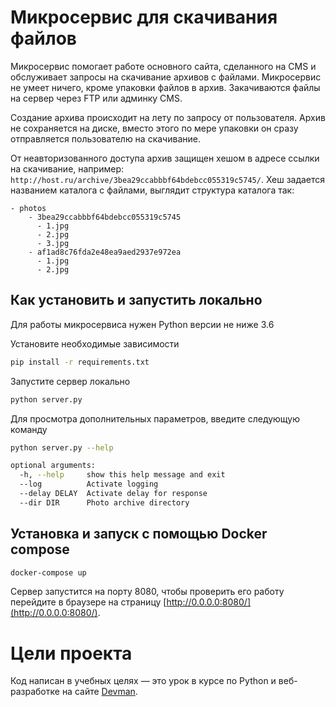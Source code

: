 # Микросервис для скачивания файлов

Микросервис помогает работе основного сайта, сделанного на CMS и обслуживает
запросы на скачивание архивов с файлами. Микросервис не умеет ничего, кроме упаковки файлов
в архив. Закачиваются файлы на сервер через FTP или админку CMS.

Создание архива происходит на лету по запросу от пользователя. Архив не сохраняется на диске, вместо этого по мере упаковки он сразу отправляется пользователю на скачивание.

От неавторизованного доступа архив защищен хешом в адресе ссылки на скачивание, например: `http://host.ru/archive/3bea29ccabbbf64bdebcc055319c5745/`. Хеш задается названием каталога с файлами, выглядит структура каталога так:

```
- photos
    - 3bea29ccabbbf64bdebcc055319c5745
      - 1.jpg
      - 2.jpg
      - 3.jpg
    - af1ad8c76fda2e48ea9aed2937e972ea
      - 1.jpg
      - 2.jpg
```


## Как установить и запустить локально

Для работы микросервиса нужен Python версии не ниже 3.6

Установите необходимые зависимости
```bash
pip install -r requirements.txt
```

Запустите сервер локально
```bash
python server.py
```

Для просмотра дополнительных параметров, введите следующую команду
```bash
python server.py --help
```

```bash
optional arguments:
  -h, --help     show this help message and exit
  --log          Activate logging
  --delay DELAY  Activate delay for response
  --dir DIR      Photo archive directory
```


## Установка и запуск с помощью Docker compose

```bash
docker-compose up
```

Сервер запустится на порту 8080, чтобы проверить его работу перейдите в браузере на страницу [http://0.0.0.0:8080/](http://0.0.0.0:8080/).

# Цели проекта

Код написан в учебных целях — это урок в курсе по Python и веб-разработке на сайте [Devman](https://dvmn.org).